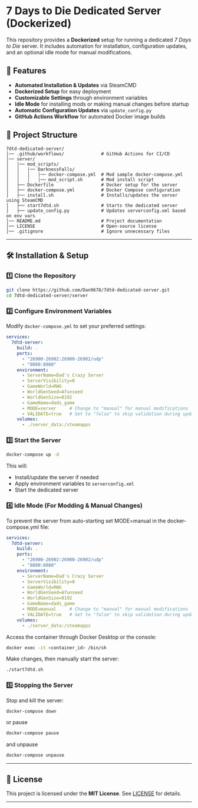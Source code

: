 # 7 Days to Die Dedicated Server (Dockerized)

This repository provides a **Dockerized** setup for running a dedicated *7 Days to Die* server. It includes automation for installation, configuration updates, and an optional idle mode for manual modifications.

## 🚀 Features

- **Automated Installation & Updates** via SteamCMD
- **Dockerized Setup** for easy deployment
- **Customizable Settings** through environment variables
- **Idle Mode** for installing mods or making manual changes before startup
- **Automatic Configuration Updates** via `update_config.py`
- **GitHub Actions Workflow** for automated Docker image builds

## 📂 Project Structure

```
7dtd-dedicated-server/
│── .github/workflows/              # GitHub Actions for CI/CD
│── server/
│   |── mod_scripts/
│   │   |── DarknessFalls/
│   │   │   |── docker-compose.yml  # Mod sample docker-compose.yml
│   │   │   |── mod_script.sh       # Mod install script       
│   ├── Dockerfile                  # Docker setup for the server
│   ├── docker-compose.yml          # Docker Compose configuration
│   ├── install.sh                  # Installs/updates the server using SteamCMD
│   ├── start7dtd.sh                # Starts the dedicated server
│   ├── update_config.py            # Updates serverconfig.xml based on env vars
│── README.md                       # Project documentation
│── LICENSE                         # Open-source license
│── .gitignore                      # Ignore unnecessary files
```

---

## 🛠️ Installation & Setup

### **1️⃣ Clone the Repository**

```sh
git clone https://github.com/Dan9678/7dtd-dedicated-server.git
cd 7dtd-dedicated-server/server
```

### **2️⃣ Configure Environment Variables**

Modify `docker-compose.yml` to set your preferred settings:

```yaml
services:
  7dtd-server:
    build: .
    ports:
      - "26900-26902:26900-26902/udp"
      - "8080:8080"
    environment:
      - ServerName=Dad's Crazy Server
      - ServerVisibility=0
      - GameWorld=RWG
      - WorldGenSeed=Afunseed
      - WorldGenSize=8192
      - GameName=dads_game
      - MODE=server     # Change to "manual" for manual modifications
      - VALIDATE=true   # Set to "false" to skip validation during updates (faster, but may cause issues if files are corrupted). Default: true
    volumes:
      - ./server_data:/steamapps
```

### **3️⃣ Start the Server**

```sh
docker-compose up -d
```

This will:

- Install/update the server if needed
- Apply environment variables to `serverconfig.xml`
- Start the dedicated server

### **4️⃣ Idle Mode (For Modding & Manual Changes)**

To prevent the server from auto-starting set MODE=manual in the docker-compose.yml file:

```yaml
services:
  7dtd-server:
    build: .
    ports:
      - "26900-26902:26900-26902/udp"
      - "8080:8080"
    environment:
      - ServerName=Dad's Crazy Server
      - ServerVisibility=0
      - GameWorld=RWG
      - WorldGenSeed=Afunseed
      - WorldGenSize=8192
      - GameName=dads_game
      - MODE=manual     # Change to "manual" for manual modifications
      - VALIDATE=true   # Set to "false" to skip validation during updates (faster, but may
    volumes:
      - ./server_data:/steamapps
```

Access the container through Docker Desktop or the console:

```sh
docker exec -it <container_id> /bin/sh
```

Make changes, then manually start the server:

```sh
./start7dtd.sh
```

### **5️⃣ Stopping the Server**

Stop and kill the server:

```sh
docker-compose down
```

or pause

```sh
docker-compose pause
```

and unpause

```sh
docker-compose unpause
```


---

## 📜 License

This project is licensed under the **MIT License**. See [LICENSE](LICENSE) for details.

---


